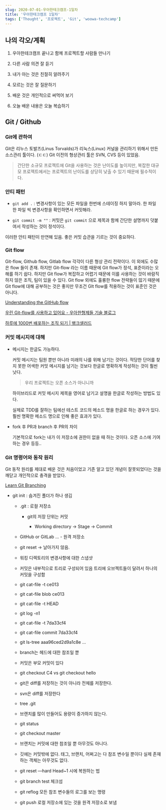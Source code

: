 ```yaml
---
slug: 2020-07-01-우아한테크캠프-1일차
title: '우아한테크캠프 1일차'
tags: ['Thought', '프로젝트', 'Git', 'woowa-techcamp']
---
```


## 나의 각오/계획

1. 우아한테크캠프 끝나고 함께 프로젝트할 사람들 만나기

1. 다른 사람 의견 잘 듣기

1. 내가 아는 것은 친절히 알려주기

1. 모르는 것은 잘 질문하기

1. 배운 것은 개인적으로 써먹어 보기

1. 오늘 배운 내용은 오늘 복습하기

## Git / Github

### Git에 관하여

Git은 리누스 토발즈(Linus Torvalds)가 리눅스(Linux) 커널을 관리하기 위해서 만든 소스관리 툴이다. (ㄷㄷ) Git 이전의 형상관리 툴은 SVN, CVS 등이 있었음.

> 간단한 소규모 프로젝트에 Git을 사용하는 것은 난이도를 높이지만, 복잡한 대규모 프로젝트에서는 프로젝트의 난이도를 상당히 낮출 수 있기 때문에 필수적이다.

### 안티 패턴

- `git add .` : 변경사항이 있는 모든 파일을 한번에 스테이징 하지 말아라. 한 파일 한 파일 씩 변경사항을 확인하면서 커밋해라.

- `git commit -m ""` : 커밋은 `git commit` 으로 제목과 함께 간단한 설명까지 덧붙여서 작성하는 것이 정석이다.

이러한 안티 패턴이 만연해 있음. 좋은 커밋 습관을 기르는 것이 중요하다.

### Git flow

Git-flow, Github flow, Gitlab flow 각각이 다른 형상 관리 전략이다. 이 외에도 수많은 flow 들이 존재. 하지만 Git-flow 라는 이름 때문에 Git flow가 정석, 표준이라는 오해를 하기 쉽다. 하지만 Git flow가 복잡하고 어렵기 때문에 이를 사용하는 것이 바람직하지 않은 조직, 팀이 있을 수 있다. Git flow 외에도 훌륭한 flow 전략들이 많기 때문에 Git flow에 대해 공부하는 것은 좋지만 무조건 GIt flow를 적용하는 것이 표준인 것은 아니다.

[Understanding the GitHub flow](https://guides.github.com/introduction/flow/)

[우린 Git-flow를 사용하고 있어요 - 우아한형제들 기술 블로그](https://woowabros.github.io/experience/2017/10/30/baemin-mobile-git-branch-strategy.html)

[하루에 1000번 배포하는 조직 되기 | 뱅크샐러드](https://blog.banksalad.com/tech/become-an-organization-that-deploys-1000-times-a-day/)

### 커밋 메시지에 대해

- 메시지는 한글도 가능하다.

  커밋 메시지는 팀원 뿐만 아니라 미래의 나를 위해 남기는 것이다. 적당한 단어를 찾지 못한 어색한 커밋 메시지를 남기는 것보다 한글로 명확하게 작성하는 것이 훨씬 낫다.

  > 우리 프로젝트는 오픈 소스가 아니니까

  하이브리드로 커밋 메시지 제목을 영어로 남기고 설명을 한글로 작성하는 방법도 있다.

  실제로 TDD를 잘하는 팀에선 테스트 코드의 메소드 명을 한글로 하는 경우가 있다. 훨씬 명확한 메소드 명으로 인해 좋은 효과가 있다.

- fork 후 PR과 branch 후 PR의 차이

  기본적으로 fork는 내가 이 저장소에 권한이 없을 때 하는 것이다. 오픈 소스에 기여하는 경우 등등..

### Git 명령어와 동작 원리

Git 동작 원리를 제대로 배운 것은 처음이었고 기존 알고 있던 개념이 잘못되었다는 것을 깨닫고 개인적으로 충격을 받았다.

[Learn Git Branching](https://learngitbranching.js.org/?locale=ko)

- git init : 숨겨진 폴더가 하나 생김

  - .git : 로컬 저장소

    - git의 저장 단위는 커밋

      - Working directory → Stage → Commit

  - GitHub or GitLab ... - 원격 저장소

  - git reset → 날아가지 않음.

  - 워킹 디렉토리의 변경사항에 대한 스냅샷

  - 커밋은 내부적으로 트리로 구성되어 있음 트리에 오브젝트들이 달려서 하나의 커밋을 구성함

  - git cat-file -t ce013

  - git cat-file blob ce013

  - git cat-file -t HEAD

  - git log -n1

  - git cat-file -t 7da33cf4

  - git cat-file commit 7da33cf4

  - git ls-tree aaa96ced2d9a1c8e ...

  - branch는 헤드에 대한 참조일 뿐

  - 커밋은 부모 커밋이 있다

  - git checkout C4 vs git checkout hello

  - git은 diff를 저장하는 것이 아니라 전체를 저장한다.

  - svn은 diff를 저장한다

  - tree .git

  - 브랜치를 많이 만들어도 용량이 증가하지 않는다.

  - git status

  - git checkout master

  - 브랜치는 커밋에 대한 참조일 뿐 아무것도 아니다.

  - 깃에는 커밋밖에 없다. 태그, 브랜치, 어쩌고는 다 참조 변수일 뿐이다 실제 존재하는 객체는 아무것도 없다.

  - git reset —hard Head~1 시에 복원하는 법

  - git branch test 체크섬

  - git reflog 모든 참조 변수들의 로그를 보는 명령

  - git push 로컬 저장소에 있는 것을 원격 저장소로 보냄
